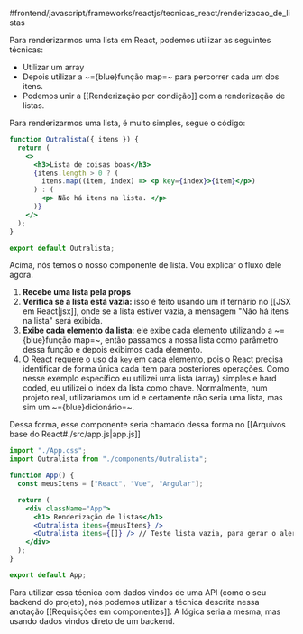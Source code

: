 #frontend/javascript/frameworks/reactjs/tecnicas_react/renderizacao_de_listas 

Para renderizarmos uma lista em React, podemos utilizar as seguintes técnicas:
- Utilizar um array
- Depois utilizar a ~={blue}função map=~ para percorrer cada um dos itens.
- Podemos unir a [[Renderização por condição]] com a renderização de listas.

Para renderizarmos uma lista, é muito simples, segue o código:

```jsx
function Outralista({ itens }) {
  return (
    <>
      <h3>Lista de coisas boas</h3>
      {itens.length > 0 ? (
        itens.map((item, index) => <p key={index}>{item}</p>)
      ) : (
        <p> Não há itens na lista. </p>
      )}
    </>
  );
}

export default Outralista;

```

Acima, nós temos o nosso componente de lista. Vou explicar o fluxo dele agora.
1. **Recebe uma lista pela props**
2. **Verifica se a lista está vazia:** isso é feito usando um if ternário no [[JSX em React|jsx]], onde se a lista estiver vazia, a mensagem "Não há itens na lista" será exibida.
3. **Exibe cada elemento da lista**: ele exibe cada elemento utilizando a ~={blue}função map=~, então passamos a nossa lista como parâmetro dessa função e depois exibimos cada elemento.
4. O React requere o uso da `key` em cada elemento, pois o React precisa identificar de forma única cada item para posteriores operações. Como nesse exemplo específico eu utilizei uma lista (array) simples e hard coded, eu utilizei o index da lista como chave. Normalmente, num projeto real, utilizaríamos um id e certamente não seria uma lista, mas sim um ~={blue}dicionário=~.

Dessa forma, esse componente seria chamado dessa forma no [[Arquivos base do React#./src/app.js|app.js]] 
```jsx
import "./App.css";
import Outralista from "./components/Outralista";

function App() {
  const meusItens = ["React", "Vue", "Angular"];

  return (
    <div className="App">
      <h1> Renderização de listas</h1>
      <Outralista itens={meusItens} />
      <Outralista itens={[]} /> // Teste lista vazia, para gerar o alerta.
    </div>
  );
}

export default App;

```

Para utilizar essa técnica com dados vindos de uma API (como o seu backend do projeto), nós podemos utilizar a técnica descrita nessa anotação [[Requisições em componentes]].
A lógica seria a mesma, mas usando dados vindos direto de um backend.